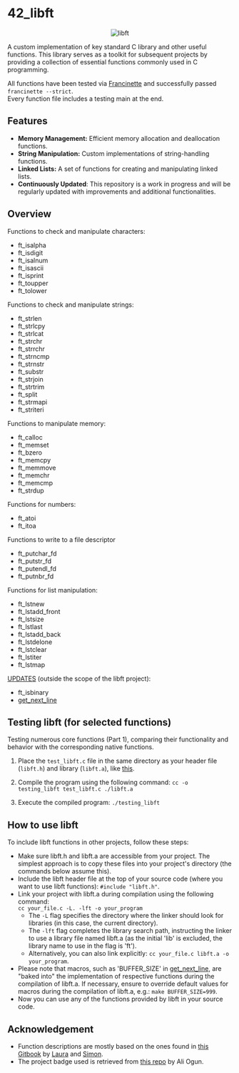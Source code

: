 # 42_libft
<p align="center">
    <img src="https://github.com/alx-sch/42_libft/assets/134595144/bce87494-3c97-4028-ab66-83a48190603d" alt="libft" />
</p>

A custom implementation of key standard C library and other useful functions. This library serves as a toolkit for subsequent projects by providing a collection of essential functions commonly used in C programming.

All functions have been tested via [Francinette](https://github.com/xicodomingues/francinette) and successfully passed `francinette --strict`.  
Every function file includes a testing main at the end.

## Features

- **Memory Management:** Efficient memory allocation and deallocation functions.
- **String Manipulation:** Custom implementations of string-handling functions.
- **Linked Lists:** A set of functions for creating and manipulating linked lists.
- **Continuously Updated**: This repository is a work in progress and will be regularly updated with improvements and additional functionalities.

## Overview

Functions to check and manipulate characters:
- ft_isalpha
- ft_isdigit
- ft_isalnum
- ft_isascii
- ft_isprint
- ft_toupper
- ft_tolower

Functions to check and manipulate strings:
- ft_strlen
- ft_strlcpy
- ft_strlcat
- ft_strchr
- ft_strrchr
- ft_strncmp
- ft_strnstr
- ft_substr
- ft_strjoin
- ft_strtrim
- ft_split
- ft_strmapi
- ft_striteri
  
Functions to manipulate memory:
- ft_calloc
- ft_memset
- ft_bzero
- ft_memcpy
- ft_memmove
- ft_memchr
- ft_memcmp
- ft_strdup
  
Functions for numbers:
- ft_atoi
- ft_itoa

Functions to write to a file descriptor
- ft_putchar_fd
- ft_putstr_fd
- ft_putendl_fd
- ft_putnbr_fd

Functions for list manipulation:
- ft_lstnew
- ft_lstadd_front
- ft_lstsize
- ft_lstlast
- ft_lstadd_back
- ft_lstdelone
- ft_lstclear
- ft_lstiter
- ft_lstmap

[UPDATES](https://github.com/alx-sch/42_libft/tree/main/updated_libft) (outside the scope of the libft project):
- ft_isbinary
- [get_next_line](https://github.com/alx-sch/42_get_next_line)

## Testing libft (for selected functions)

Testing numerous core functions (Part 1), comparing their functionality and behavior with the corresponding native functions.

1. Place the `test_libft.c` file in the same directory as your header file (`libft.h`) and library (`libft.a`), like [this](https://github.com/alx-sch/42_libft/tree/main/testing_libft).

2. Compile the program using the following command: `cc -o testing_libft test_libft.c ./libft.a`

3. Execute the compiled program: `./testing_libft`

## How to use libft 
To include libft functions in other projects, follow these steps:
- Make sure libft.h and libft.a are accessible from your project. The simplest approach is to copy these files into your project's directory (the commands below assume this).
- Include the libft header file at the top of your source code (where you want to use libft functions): `#include "libft.h"`.
- Link your project with libft.a during compilation using the following command:  
`cc your_file.c -L. -lft -o your_program`
    - The `-L` flag specifies the directory where the linker should look for libraries (in this case, the current directory).  
    - The `-lft` flag completes the library search path, instructing the linker to use a library file named libft.a (as the initial 'lib' is excluded, the library name to use in the flag is 'ft').
    - Alternatively, you can also link explicitly: `cc your_file.c libft.a -o your_program`.
- Please note that macros, such as 'BUFFER_SIZE' in [get_next_line](https://github.com/alx-sch/42_get_next_line), are "baked into" the implementation of respective functions during the compilation of libft.a. If necessary, ensure to override default values for macros during the compilation of libft.a, e.g.: `make BUFFER_SIZE=999`.
- Now you can use any of the functions provided by libft in your source code.

## Acknowledgement
- Function descriptions are mostly based on the ones found in [this Gitbook](https://42-cursus.gitbook.io/guide/rank-00/libft) by [Laura](https://github.com/TheBrisly) and [Simon](https://github.com/Laendrun).
- The project badge used is retrieved from [this repo](https://github.com/ayogun/42-project-badges) by Ali Ogun.

